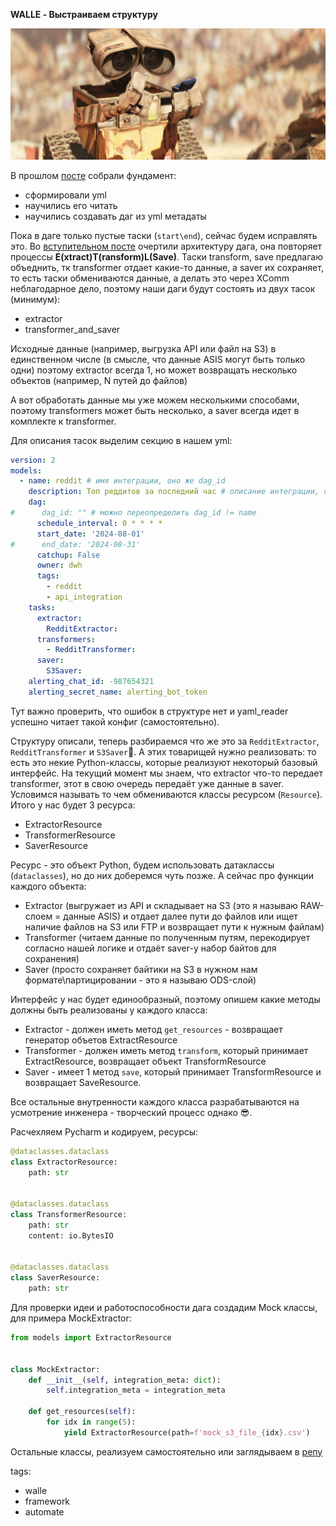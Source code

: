 **WALLE - Выстраиваем структуру**

![walle_3.png](img/walle_3.png)

В прошлом [посте]() собрали фундамент:
- сформировали yml
- научились его читать
- научились создавать даг из yml метадаты

Пока в даге только пустые таски (`start\end`), сейчас будем исправлять это. Во [вступительном посте](https://t.me/double_data/143)
очертили архитектуру дага, она повторяет процессы **E(xtract)T(ransform)L(Save)**.
Таски transform, save предлагаю объеднить, тк transformer отдает какие-то данные, а saver их сохраняет, то есть таски обмениваются данные, а делать это через 
XComm неблагодарное дело, поэтому наши даги будут состоять из двух тасок (минимум):
- extractor
- transformer_and_saver


Исходные данные (например, выгрузка API или файл на S3) в единственном числе (в смысле, что данные ASIS могут быть только одни) поэтому 
extractor всегда 1, но может возвращать несколько объектов (например, N путей до файлов)

А вот обработать данные мы уже можем несколькими способами, поэтому transformers может быть несколько, а saver всегда идет в комплекте к transformer.

Для описания тасок выделим секцию в нашем yml:

```yaml
version: 2
models:
  - name: reddit # имя интеграции, оно же dag_id
    description: Топ реддитов за последний час # описание интеграции, оно же dag_description
    dag:
#      dag_id: "" # можно переопределить dag_id != name
      schedule_interval: 0 * * * *
      start_date: '2024-08-01'
#      end_date: '2024-08-31'
      catchup: False
      owner: dwh
      tags:
        - reddit
        - api_integration
    tasks:
      extractor:
        RedditExtractor:
      transformers:
        - RedditTransformer:
      saver:
        S3Saver:
    alerting_chat_id: -987654321
    alerting_secret_name: alerting_bot_token
```

Тут важно проверить, что ошибок в структуре нет и yaml_reader успешно читает такой конфиг (самостоятельно).

Структуру описали, теперь разбираемся что же это за `RedditExtractor`, `RedditTransformer` и `S3Saver`🤔. А этих товарищей нужно реализовать: то есть 
это некие Python-классы, которые реализуют некоторый базовый интерфейс. На текущий момент мы знаем, что extractor что-то передает transformer, этот
в свою очередь передаёт уже данные в saver. Условимся называть то чем обмениваются классы ресурсом (`Resource`). Итого у нас будет 3 ресурса:
- ExtractorResource
- TransformerResource
- SaverResource

Ресурс - это объект Python, будем использовать датаклассы (`dataclasses`), но до них доберемся чуть позже. А сейчас про функции каждого объекта:
- Extractor (выгружает из API и складывает на S3 (это я называю RAW-слоем = данные ASIS) и отдает далее пути до файлов 
или ищет наличие файлов на S3 или FTP и возвращает пути к нужным файлам)
- Transformer (читаем данные по полученным путям, перекодирует согласно нашей логике и отдаёт saver-у набор байтов для сохранения)
- Saver (просто сохраняет байтики на S3 в нужном нам формате\партицировании - это я называю ODS-слой)

Интерфейс у нас будет единообразный, поэтому опишем какие методы должны быть реализованы у каждого класса:
- Extractor - должен иметь метод `get_resources` - возвращает генератор объетов ExtractResource
- Transformer - должен иметь метод `transform`, который принимает ExtractResource, возвращает объект TransformResource
- Saver - имеет 1 метод `save`, который принимает TransformResource и возвращает SaveResource.

Все остальные внутренности каждого класса разрабатываются на усмотрение инженера - творческий процесс однако 😎.

Расчехляем Pycharm и кодируем, ресурсы:

```python
@dataclasses.dataclass
class ExtractorResource:
    path: str


@dataclasses.dataclass
class TransformerResource:
    path: str
    content: io.BytesIO


@dataclasses.dataclass
class SaverResource:
    path: str
```

Для проверки идеи и работоспособности дага создадим Mock классы, для примера MockExtractor:

```python
from models import ExtractorResource


class MockExtractor:
    def __init__(self, integration_meta: dict):
        self.integration_meta = integration_meta

    def get_resources(self):
        for idx in range(5):
            yield ExtractorResource(path=f'mock_s3_file_{idx}.csv')
```

Остальные классы, реализуем самостоятельно или заглядываем в [репу](https://github.com/urevoleg/tlg-post-artefacts/tree/main/framework_story_v1/src/common)

tags:
- walle
- framework
- automate